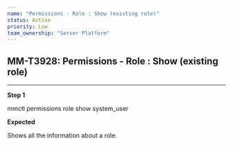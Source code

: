 ```yaml
---
name: "Permissions - Role : Show (existing role)"
status: Active
priority: Low
team_ownership: "Server Platform"
---
```


## MM-T3928: Permissions - Role : Show (existing role)

---

**Step 1**

mmctl permissions role show system\_user

**Expected**

Shows all the information about a role.
